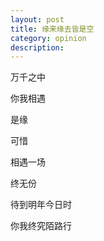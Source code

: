 ```yaml
---
layout: post
title: 缘来缘去皆是空
category: opinion
description: 
---
```



万千之中

你我相遇

是缘

可惜

相遇一场

终无份

待到明年今日时

你我终究陌路行

